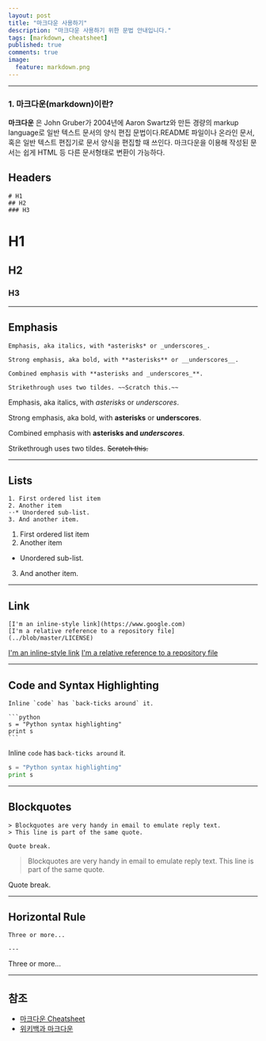 ```yaml
---
layout: post
title: "마크다운 사용하기"
description: "마크다운 사용하기 위한 문법 안내입니다."
tags: [markdown, cheatsheet]
published: true
comments: true
image:
  feature: markdown.png
---
```

---
### 1. 마크다운(markdown)이란?
**마크다운** 은 John Gruber가 2004년에 Aaron Swartz와 만든 경량의 markup language로 일반 텍스트 문서의 양식 편집 문법이다.README 파일이나 온라인 문서, 혹은 일반 텍스트 편집기로 문서 양식을 편집할 때 쓰인다. 마크다운을 이용해 작성된 문서는 쉽게 HTML 등 다른 문서형태로 변환이 가능하다.





## Headers
    # H1
    ## H2
    ### H3

# H1
## H2
### H3              
---   

## Emphasis
    Emphasis, aka italics, with *asterisks* or _underscores_.

    Strong emphasis, aka bold, with **asterisks** or __underscores__.

    Combined emphasis with **asterisks and _underscores_**.

    Strikethrough uses two tildes. ~~Scratch this.~~

Emphasis, aka italics, with *asterisks* or _underscores_.

Strong emphasis, aka bold, with **asterisks** or __underscores__.

Combined emphasis with **asterisks and _underscores_**.

Strikethrough uses two tildes. ~~Scratch this.~~

---

## Lists
    1. First ordered list item
    2. Another item
    ⋅⋅* Unordered sub-list.
    3. And another item.


1. First ordered list item
2. Another item
  * Unordered sub-list.
3. And another item.

---

## Link
    [I'm an inline-style link](https://www.google.com)
    [I'm a relative reference to a repository file](../blob/master/LICENSE)

[I'm an inline-style link](https://www.google.com)
[I'm a relative reference to a repository file](../blob/master/LICENSE)

---

## Code and Syntax Highlighting
    Inline `code` has `back-ticks around` it.

    ```python
    s = "Python syntax highlighting"
    print s
    ```

Inline `code` has `back-ticks around` it.

```python
s = "Python syntax highlighting"
print s
```

---

## Blockquotes
    > Blockquotes are very handy in email to emulate reply text.
    > This line is part of the same quote.

    Quote break.

> Blockquotes are very handy in email to emulate reply text.
> This line is part of the same quote.

Quote break.

---

## Horizontal Rule
    Three or more...

    ---

Three or more...

---


## 참조
  * [마크다운 Cheatsheet](https://github.com/adam-p/markdown-here/wiki/Markdown-Cheatsheet)
  * [위키백과 마크다운](https://ko.wikipedia.org/wiki/%EB%A7%88%ED%81%AC%EB%8B%A4%EC%9A%B4)
